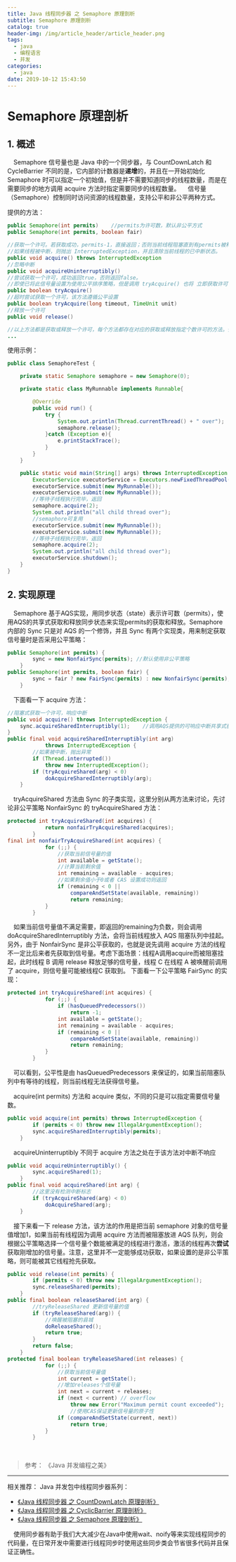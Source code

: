 ```yaml
---
title: Java 线程同步器 之 Semaphore 原理剖析
subtitle: Semaphore 原理剖析
catalog: true
header-img: /img/article_header/article_header.png
tags:
  - java
  - 编程语言
  - 并发
categories:
  - java
date: 2019-10-12 15:43:50
---
```




# Semaphore 原理剖析

## 1. 概述
&emsp;Semaphore 信号量也是 Java 中的一个同步器，与 CountDownLatch 和 CycleBarrier 不同的是，它内部的计数器是**递增**的，并且在一开始初始化 Semaphore 时可以指定一个初始值，但是并不需要知道同步的线程数量，而是在需要同步的地方调用 acquire 方法时指定需要同步的线程数量。
&emsp;信号量（Semaphore）控制同时访问资源的线程数量，支持公平和非公平两种方式。

提供的方法：
```java
public Semaphore(int permits)    //permits为许可数，默认非公平方式
public Semaphore(int permits, boolean fair)

//获取一个许可。若获取成功，permits-1，直接返回；否则当前线程阻塞直到有permits被释放，除非线程被中断
//如果线程被中断，则抛出 InterruptedException，并且清除当前线程的已中断状态。 
public void acquire() throws InterruptedException
//忽略中断
public void acquireUninterruptibly()
//尝试获取一个许可，成功返回true，否则返回false。
//即使已将此信号量设置为使用公平排序策略，但是调用 tryAcquire() 也将 立即获取许可（如果有一个可用），而不管当前是否有正在等待的线程。
public boolean tryAcquire()
//超时尝试获取一个许可，该方法遵循公平设置
public boolean tryAcquire(long timeout, TimeUnit unit)
//释放一个许可
public void release()

//以上方法都是获取或释放一个许可，每个方法都存在对应的获取或释放指定个数许可的方法。例如public boolean tryAcquire(int permits)
...

```

使用示例：
```java
public class SemaphoreTest {

    private static Semaphore semaphore = new Semaphore(0);

    private static class MyRunnable implements Runnable{

        @Override
        public void run() {
            try {
                System.out.println(Thread.currentThread() + " over");
                semaphore.release();
            }catch (Exception e){
                e.printStackTrace();
            }
        }
    }

    public static void main(String[] args) throws InterruptedException {
        ExecutorService executorService = Executors.newFixedThreadPool(2);
        executorService.submit(new MyRunnable());
        executorService.submit(new MyRunnable());
        //等待子线程执行完毕，返回
        semaphore.acquire(2);
        System.out.println("all child thread over");
        //semaphore可复用
        executorService.submit(new MyRunnable());
        executorService.submit(new MyRunnable());
        //等待子线程执行完毕，返回
        semaphore.acquire(2);
        System.out.println("all child thread over");
        executorService.shutdown();
    }
}
```

## 2. 实现原理
&emsp;Semaphore 基于AQS实现，用同步状态（state）表示许可数（permits），使用AQS的共享式获取和释放同步状态来实现permits的获取和释放。Semaphore 内部的 Sync 只是对 AQS 的一个修饰，并且 Sync 有两个实现类，用来制定获取信号量时是否采用公平策略：
```java
public Semaphore(int permits) {
        sync = new NonfairSync(permits); //默认使用非公平策略
    }
public Semaphore(int permits, boolean fair) {
        sync = fair ? new FairSync(permits) : new NonfairSync(permits);
    }
```

&emsp;下面看一下 acquire 方法：
```java
//阻塞式获取一个许可，响应中断
public void acquire() throws InterruptedException {
    sync.acquireSharedInterruptibly(1);    //调用AQS提供的可响应中断共享式获取同步状态方法
}
public final void acquireSharedInterruptibly(int arg)
            throws InterruptedException {
        //如果被中断，抛出异常
        if (Thread.interrupted())
            throw new InterruptedException();
        if (tryAcquireShared(arg) < 0)
            doAcquireSharedInterruptibly(arg);
    }
```
&emsp;tryAcquireShared 方法由 Sync 的子类实现，这里分别从两方法来讨论，先讨论非公平策略 NonfairSync 的 tryAcquireShared 方法：
```java
protected int tryAcquireShared(int acquires) {
            return nonfairTryAcquireShared(acquires);
        }
final int nonfairTryAcquireShared(int acquires) {
            for (;;) {
                //获取当前信号量的值
                int available = getState();
                //计算当前剩余值
                int remaining = available - acquires;
                //如果剩余值小于0或者 CAS 设置成功则返回
                if (remaining < 0 ||
                    compareAndSetState(available, remaining))
                    return remaining;
            }
        }
```
&emsp;如果当前信号量值不满足需要，即返回的remaining为负数，则会调用 doAcquireSharedInterruptibly 方法，会将当前线程放入 AQS 阻塞队列中挂起。
另外，由于 NonfairSync 是非公平获取的，也就是说先调用 acquire 方法的线程不一定比后来者先获取到信号量。考虑下面场景：线程A调用acquire而被阻塞挂起，此时线程 B 调用 release 释放足够的信号量，线程 C 在线程 A 被唤醒前调用了 acquire，则信号量可能被线程C 获取到。
下面看一下公平策略 FairSync 的实现：
```java
protected int tryAcquireShared(int acquires) {
            for (;;) {
                if (hasQueuedPredecessors())
                    return -1;
                int available = getState();
                int remaining = available - acquires;
                if (remaining < 0 ||
                    compareAndSetState(available, remaining))
                    return remaining;
            }
        }
```
&emsp;可以看到，公平性是由 hasQueuedPredecessors 来保证的，如果当前阻塞队列中有等待的线程，则当前线程无法获得信号量。

&emsp;acquire(int permits) 方法和 acquire 类似，不同的只是可以指定需要信号量数。
```java
public void acquire(int permits) throws InterruptedException {
        if (permits < 0) throw new IllegalArgumentException();
        sync.acquireSharedInterruptibly(permits);
    }
```
&emsp;acquireUninterruptibly 不同于 acquire 方法之处在于该方法对中断不响应
```java
public void acquireUninterruptibly() {
        sync.acquireShared(1);
    }
public final void acquireShared(int arg) {
        //这里没有检测中断标志
        if (tryAcquireShared(arg) < 0)
            doAcquireShared(arg);
    }
```

&emsp;接下来看一下 release 方法，该方法的作用是把当前 semaphore 对象的信号量值增加1，如果当前有线程因为调用 acquire 方法而被阻塞放进 AQS 队列，则会根据公平策略选择一个信号量个数能被满足的线程进行激活，激活的线程再次**尝试**获取刚增加的信号量。注意，这里并不一定能够成功获取，如果设置的是非公平策略，则可能被其它线程抢先获取。
```java
public void release(int permits) {
        if (permits < 0) throw new IllegalArgumentException();
        sync.releaseShared(permits);
    }
public final boolean releaseShared(int arg) {
        //tryReleaseShared 更新信号量的值
        if (tryReleaseShared(arg)) {
            //唤醒被阻塞的县城
            doReleaseShared();
            return true;
        }
        return false;
    }
protected final boolean tryReleaseShared(int releases) {
            for (;;) {
                //获取当前信号量值
                int current = getState();
                //增加releases个信号量
                int next = current + releases;
                if (next < current) // overflow
                    throw new Error("Maximum permit count exceeded");
                    //使用CAS保证更新信号量的原子性
                if (compareAndSetState(current, next))
                    return true;
            }
        }
```

&nbsp;
&nbsp;
> 参考：
《Java 并发编程之美》


---
相关推荐：
Java 并发包中线程同步器系列：
- [《Java 线程同步器 之 CountDownLatch 原理剖析》](http://zhoujiapeng.top/java/java-CountDownLatch)
- [《Java 线程同步器 之 CyclicBarrier 原理剖析》](http://zhoujiapeng.top/java/java-CyclicBarrier)
- [《Java 线程同步器 之 Semaphore 原理剖析》](http://zhoujiapeng.top/java/java-Semaphore)

&emsp;使用同步器有助于我们大大减少在Java中使用wait、noify等来实现线程同步的代码量，在日常开发中需要进行线程同步时使用这些同步类会节省很多代码并且保证正确性。